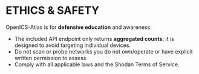 # ETHICS & SAFETY

OpenICS-Atlas is for **defensive education** and awareness:
- The included API endpoint only returns **aggregated counts**; it is designed to avoid targeting individual devices.
- Do not scan or probe networks you do not own/operate or have explicit written permission to assess.
- Comply with all applicable laws and the Shodan Terms of Service.
